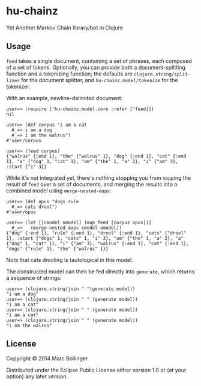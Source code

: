 # hu-chainz

Yet Another Markov Chain library/bot in Clojure

## Usage

`feed` takes a single document, containing a set of phrases, each composed of a set of tokens. Optionally, you can provide both a document-splitting function and a tokenizing function; the defaults are `clojure.string/split-lines` for the document splitter, and `hu-chainz.model/tokenize` for the tokenizer.

With an example, newline-delimited document:

    user=> (require ['hu-chainz.model.core :refer ['feed]])
    nil

    user=> (def corpus "i am a cat
      #_=> i am a dog
      #_=> i am the walrus")
    #'user/corpus

    user=> (feed corpus)
    {"walrus" {:end 1}, "the" {"walrus" 1}, "dog" {:end 1}, "cat" {:end 1}, "a" {"dog" 1, "cat" 1}, "am" {"the" 1, "a" 2}, "i" {"am" 3}, :start {"i" 3}}

While it's not integrated yet, there's nothing stopping you from `map`ping the result of `feed` over a set of documents, and merging the results into a combined model using `merge-nested-maps`:

    user=> (def opus "dogs rule
      #_=> cats drool")
    #'user/opus

    user=> (let [[cmodel omodel] (map feed [corpus opus])]
      #_=>   (merge-nested-maps cmodel omodel))
    {"dog" {:end 1}, "rule" {:end 1}, "drool" {:end 1}, "cats" {"drool" 1}, :start {"dogs" 1, "cats" 1, "i" 3}, "am" {"the" 1, "a" 2}, "a" {"dog" 1, "cat" 1}, "i" {"am" 3}, "walrus" {:end 1}, "cat" {:end 1}, "dogs" {"rule" 1}, "the" {"walrus" 1}}

Note that cats drooling is tautological in this model.

The constructed model can then be fed directly into `generate`, which returns a sequence of strings:

    user=> (clojure.string/join " "(generate model))
    "i am a dog"
    user=> (clojure.string/join " " (generate model))
    "i am a cat"
    user=> (clojure.string/join " " (generate model))
    "i am a cat"
    user=> (clojure.string/join " " (generate model))
    "i am the walrus"

## License

Copyright © 2014 Marc Bollinger

Distributed under the Eclipse Public License either version 1.0 or (at
your option) any later version.
